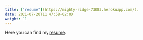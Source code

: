 ```yaml
---
title: ["resume"](https://mighty-ridge-73883.herokuapp.com/).
date: 2021-07-20T11:47:58+02:00
weight: 11
---
```

Here you can find my [resume](https://mighty-ridge-73883.herokuapp.com/).

